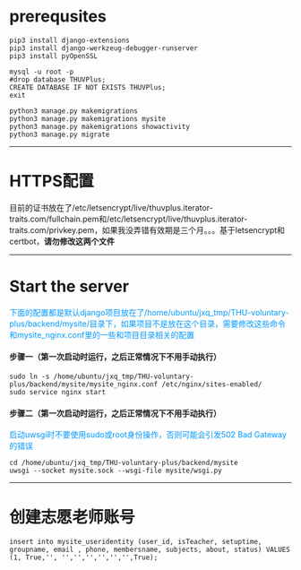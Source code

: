 # prerequsites
```
pip3 install django-extensions
pip3 install django-werkzeug-debugger-runserver
pip3 install pyOpenSSL
```
```
mysql -u root -p
#drop database THUVPlus;
CREATE DATABASE IF NOT EXISTS THUVPlus;
exit
```
```
python3 manage.py makemigrations
python3 manage.py makemigrations mysite
python3 manage.py makemigrations showactivity
python3 manage.py migrate
```

---

# HTTPS配置
目前的证书放在了/etc/letsencrypt/live/thuvplus.iterator-traits.com/fullchain.pem和/etc/letsencrypt/live/thuvplus.iterator-traits.com/privkey.pem，如果我没弄错有效期是三个月。。。基于letsencrypt和certbot，**请勿修改这两个文件**

---

# Start the server

<font color=#0099ff>下面的配置都是默认django项目放在了/home/ubuntu/jxq_tmp/THU-voluntary-plus/backend/mysite/目录下，如果项目不是放在这个目录，需要修改这些命令和mysite_nginx.conf里的一些和项目目录相关的配置</font>

#### 步骤一（第一次启动时运行，之后正常情况下不用手动执行）
```
sudo ln -s /home/ubuntu/jxq_tmp/THU-voluntary-plus/backend/mysite/mysite_nginx.conf /etc/nginx/sites-enabled/
sudo service nginx start
```

#### 步骤二（第一次启动时运行，之后正常情况下不用手动执行）
<font color=#0099ff>启动uwsgi时不要使用sudo或root身份操作，否则可能会引发502 Bad Gateway的错误</font>
```
cd /home/ubuntu/jxq_tmp/THU-voluntary-plus/backend/mysite
uwsgi --socket mysite.sock --wsgi-file mysite/wsgi.py
```

---
 
# 创建志愿老师账号

```
insert into mysite_useridentity (user_id, isTeacher, setuptime, groupname, email , phone, membersname, subjects, about, status) VALUES (1, True,'', '','','','','','',True);
```
